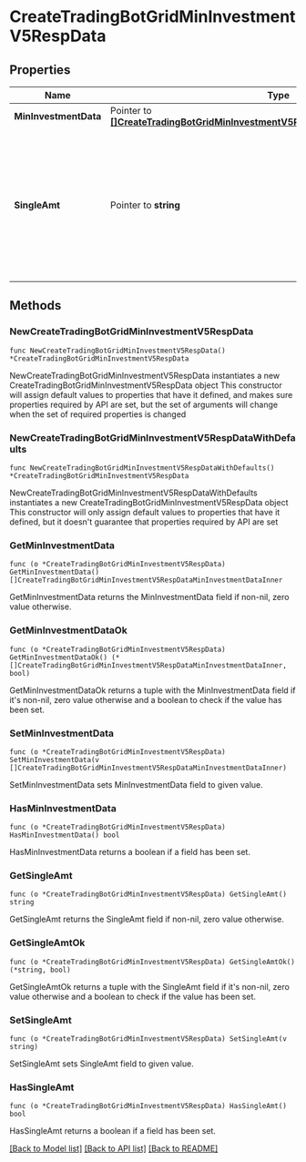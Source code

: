 # CreateTradingBotGridMinInvestmentV5RespData

## Properties

Name | Type | Description | Notes
------------ | ------------- | ------------- | -------------
**MinInvestmentData** | Pointer to [**[]CreateTradingBotGridMinInvestmentV5RespDataMinInvestmentDataInner**](CreateTradingBotGridMinInvestmentV5RespDataMinInvestmentDataInner.md) | Minimum invest Data | [optional] 
**SingleAmt** | Pointer to **string** | Single grid trading amount  In terms of &#x60;spot grid&#x60;, the unit is &#x60;quote currency&#x60;  In terms of &#x60;contract grid&#x60;, the unit is &#x60;contract&#x60; | [optional] [default to ""]

## Methods

### NewCreateTradingBotGridMinInvestmentV5RespData

`func NewCreateTradingBotGridMinInvestmentV5RespData() *CreateTradingBotGridMinInvestmentV5RespData`

NewCreateTradingBotGridMinInvestmentV5RespData instantiates a new CreateTradingBotGridMinInvestmentV5RespData object
This constructor will assign default values to properties that have it defined,
and makes sure properties required by API are set, but the set of arguments
will change when the set of required properties is changed

### NewCreateTradingBotGridMinInvestmentV5RespDataWithDefaults

`func NewCreateTradingBotGridMinInvestmentV5RespDataWithDefaults() *CreateTradingBotGridMinInvestmentV5RespData`

NewCreateTradingBotGridMinInvestmentV5RespDataWithDefaults instantiates a new CreateTradingBotGridMinInvestmentV5RespData object
This constructor will only assign default values to properties that have it defined,
but it doesn't guarantee that properties required by API are set

### GetMinInvestmentData

`func (o *CreateTradingBotGridMinInvestmentV5RespData) GetMinInvestmentData() []CreateTradingBotGridMinInvestmentV5RespDataMinInvestmentDataInner`

GetMinInvestmentData returns the MinInvestmentData field if non-nil, zero value otherwise.

### GetMinInvestmentDataOk

`func (o *CreateTradingBotGridMinInvestmentV5RespData) GetMinInvestmentDataOk() (*[]CreateTradingBotGridMinInvestmentV5RespDataMinInvestmentDataInner, bool)`

GetMinInvestmentDataOk returns a tuple with the MinInvestmentData field if it's non-nil, zero value otherwise
and a boolean to check if the value has been set.

### SetMinInvestmentData

`func (o *CreateTradingBotGridMinInvestmentV5RespData) SetMinInvestmentData(v []CreateTradingBotGridMinInvestmentV5RespDataMinInvestmentDataInner)`

SetMinInvestmentData sets MinInvestmentData field to given value.

### HasMinInvestmentData

`func (o *CreateTradingBotGridMinInvestmentV5RespData) HasMinInvestmentData() bool`

HasMinInvestmentData returns a boolean if a field has been set.

### GetSingleAmt

`func (o *CreateTradingBotGridMinInvestmentV5RespData) GetSingleAmt() string`

GetSingleAmt returns the SingleAmt field if non-nil, zero value otherwise.

### GetSingleAmtOk

`func (o *CreateTradingBotGridMinInvestmentV5RespData) GetSingleAmtOk() (*string, bool)`

GetSingleAmtOk returns a tuple with the SingleAmt field if it's non-nil, zero value otherwise
and a boolean to check if the value has been set.

### SetSingleAmt

`func (o *CreateTradingBotGridMinInvestmentV5RespData) SetSingleAmt(v string)`

SetSingleAmt sets SingleAmt field to given value.

### HasSingleAmt

`func (o *CreateTradingBotGridMinInvestmentV5RespData) HasSingleAmt() bool`

HasSingleAmt returns a boolean if a field has been set.


[[Back to Model list]](../README.md#documentation-for-models) [[Back to API list]](../README.md#documentation-for-api-endpoints) [[Back to README]](../README.md)


